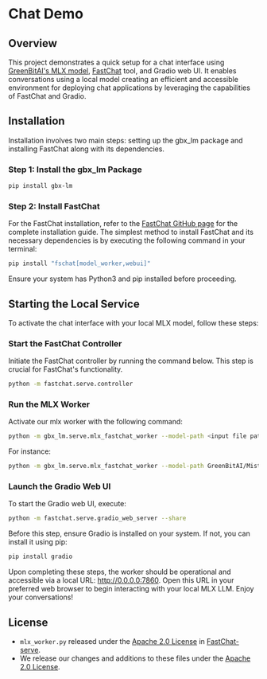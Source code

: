 # Chat Demo

## Overview

This project demonstrates a quick setup for a chat interface using [GreenBitAI's MLX model](https://huggingface.co/collections/GreenBitAI/greenbitai-mlx-llm-6614eb6ceb8da657c2b4ed58), [FastChat](https://github.com/lm-sys/FastChat) tool, and Gradio web UI. It enables conversations using a local model creating an efficient and accessible environment for deploying chat applications by leveraging the capabilities of FastChat and Gradio.

## Installation

Installation involves two main steps: setting up the gbx_lm package and installing FastChat along with its dependencies.

### Step 1: Install the gbx_lm Package

```bash
pip install gbx-lm
```

### Step 2: Install FastChat

For the FastChat installation, refer to the [FastChat GitHub page](https://github.com/lm-sys/FastChat) for the complete installation guide. The simplest method to install FastChat and its necessary dependencies is by executing the following command in your terminal:

```bash
pip install "fschat[model_worker,webui]"
```

Ensure your system has Python3 and pip installed before proceeding.

## Starting the Local Service

To activate the chat interface with your local MLX model, follow these steps:

### Start the FastChat Controller

Initiate the FastChat controller by running the command below. This step is crucial for FastChat's functionality.

```bash
python -m fastchat.serve.controller
```

### Run the MLX Worker

Activate our mlx worker with the following command:

```bash
python -m gbx_lm.serve.mlx_fastchat_worker --model-path <input file path or a Hugging Face repo>
```

For instance:

```bash
python -m gbx_lm.serve.mlx_fastchat_worker --model-path GreenBitAI/Mistral-7B-Instruct-v0.2-layer-mix-bpw-3.0-mlx
```

### Launch the Gradio Web UI

To start the Gradio web UI, execute:

```bash
python -m fastchat.serve.gradio_web_server --share
```

Before this step, ensure Gradio is installed on your system. If not, you can install it using pip:

```bash
pip install gradio
```

Upon completing these steps, the worker should be operational and accessible via a local URL: http://0.0.0.0:7860. Open this URL in your preferred web browser to begin interacting with your local MLX LLM. Enjoy your conversations!

## License
- `mlx_worker.py` released under the [Apache 2.0 License](https://github.com/lm-sys/FastChat/tree/main/LICENSE) in [FastChat-serve](https://github.com/lm-sys/FastChat/tree/main/fastchat/serve).
- We release our changes and additions to these files under the [Apache 2.0 License](../../LICENSE).